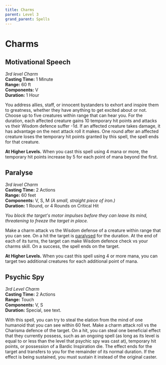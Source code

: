 ```yaml
---
title: Charms
parent: Level 3
grand_parent: Spells
---
```


# Charms

## Motivational Speech
*3rd level Charm*<br>
**Casting Time:** 1 Minute<br>
**Range:** 60 ft<br>
**Components:** V<br>
**Duration:** 1 Hour

You address allies, staff, or innocent bystanders to exhort and inspire them to greatness, whether they have anything to get excited about or not. Choose up to five creatures within range that can hear you. For the duration, each affected creature gains 10 temporary hit points and attacks vs their Wisdom defence suffer -1d. If an affected creature takes damage, it has advantage on the next attack roll it makes. One round after an affected creature loses the temporary hit points granted by this spell, the spell ends for that creature.

**At Higher Levels.** When you cast this spell using 4 mana or more, the temporary hit points increase by 5 for each point of mana beyond the first.

## Paralyse
*3rd level Charm*<br>
**Casting Time:** 2 Actions<br>
**Range:** 60 feet<br>
**Components:** V, S, M *(A small, straight piece of iron.)*<br>
**Duration:** 1 Round, or 4 Rounds on Critical Hit

*You block the target's motor impulses before they can leave its mind, threatening to freeze the target in place.*

Make a charm attack vs the Wisdom defense of a creature within range that you can see. On a hit the target is [paralysed](https://stormchaserroleplaying.com/stormchaserRPG/Conditions/Paralysed/) for the duration. At the end of each of its turns, the target can make Wisdom defence check vs your charms skill. On a success, the spell ends on the target.

**At Higher Levels.** When you cast this spell using 4 or more mana, you can target two additional creatures for each additional point of mana.

## Psychic Spy
*3rd Level Charm*<br>
**Casting Time:** 2 Actions<br>
**Range:** Touch<br>
**Components:** V, S<br>
**Duration:** Special, see text.

With this spell, you can try to steal the elation from the mind of one humanoid that you can see within 60 feet. Make a charm attack roll vs the Charisma defence of the target. On a hit, you can steal one beneficial effect that they currently possess, such as an ongoing spell (as long as its level is equal to or less than the level that psychic spy was cast at), temporary hit points, or possession of a Bardic Inspiration die. The effect ends for the target and transfers to you for the remainder of its normal duration. If the effect is being sustained, you must sustain it instead of the original caster.
